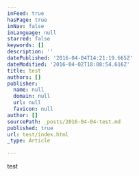 ```yaml
---
inFeed: true
hasPage: true
inNav: false
inLanguage: null
starred: false
keywords: []
description: ''
datePublished: '2016-04-04T14:21:19.665Z'
dateModified: '2016-04-02T18:08:54.616Z'
title: test
authors: []
publisher:
  name: null
  domain: null
  url: null
  favicon: null
author: []
sourcePath: _posts/2016-04-04-test.md
published: true
url: test/index.html
_type: Article

---
```

test
